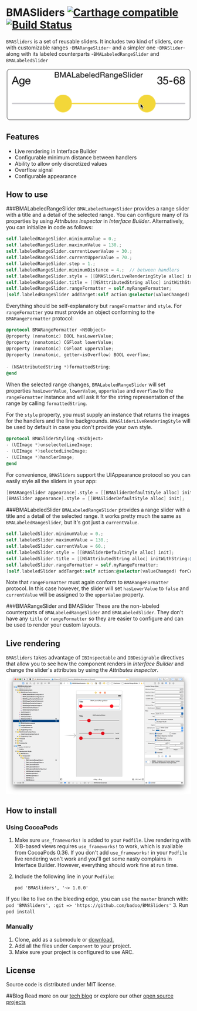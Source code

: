 # BMASliders [![Carthage compatible](https://img.shields.io/badge/Carthage-compatible-4BC51D.svg?style=flat)](https://github.com/Carthage/Carthage) [![Build Status](https://api.travis-ci.org/badoo/BMASliders.svg?branch=1.0.0)](https://travis-ci.org/badoo/BMASliders)
`BMASliders` is a set of reusable sliders. It includes two kind of sliders, one with customizable ranges -`BMARangeSlider`- and a simpler one -`BMASlider`- along with its labeled counterparts -`BMALabeledRangeSlider` and `BMALabeledSlider`

<div align="center">
<img src="./demoimages/labeled-range-slider-movie.gif" />
</div>

## Features
- Live rendering in Interface Builder
- Configurable minimum distance between handlers
- Ability to allow only discretized values
- Overflow signal
- Configurable appearance

## How to use
###BMALabeledRangeSlider
`BMALabeledRangeSlider` provides a range slider with a title and a detail of the selected range. You can configure many of its properties by using *Attributes inspector* in *Interface Builder*. Alternatively, you can initialize in code as follows:

```objectivec
self.labeledRangeSlider.minimumValue = 0.;
self.labeledRangeSlider.maximumValue = 130.;
self.labeledRangeSlider.currentLowerValue = 30.;
self.labeledRangeSlider.currentUpperValue = 70.;
self.labeledRangeSlider.step = 1.;
self.labeledRangeSlider.minimumDistance = 4.;  // between handlers
self.labeledRangeSlider.style = [[BMASliderLiveRenderingStyle alloc] init];
self.labeledRangeSlider.title = [[NSAttributedString alloc] initWithString:@"My title"];
self.labeledRangeSlider.rangeFormatter = self.myRangeFormatter;
[self.labeledRangeSlider addTarget:self action:@selector(valueChanged) forControlEvents:UIControlEventValueChanged];
```

Everything should be self-explanatory but `rangeFormatter` and `style`. For `rangeFormatter` you must provide an object conforming to the `BMARangeFormatter` protocol:
```objectivec
@protocol BMARangeFormatter <NSObject>
@property (nonatomic) BOOL hasLowerValue;
@property (nonatomic) CGFloat lowerValue;
@property (nonatomic) CGFloat upperValue;
@property (nonatomic, getter=isOverflow) BOOL overflow;

- (NSAttributedString *)formattedString;
@end
```

When the selected range changes, `BMALabeledRangeSlider` will set properties `hasLowerValue`, `lowerValue`, `upperValue` and `overflow` to the `rangeFormatter` instance and will ask it for the string representation of the range by calling `formattedString`.

For the `style` property, you must supply an instance that returns the images for the handlers and the line backgrounds. `BMASliderLiveRenderingStyle` will be used by default in case you don't provide your own style.
```objectivec
@protocol BMASliderStyling <NSObject>
- (UIImage *)unselectedLineImage;
- (UIImage *)selectedLineImage;
- (UIImage *)handlerImage;
@end
```

For convenience, `BMASliders` support the UIAppearance protocol so you can easily style all the sliders in your app:
```objectivec
[BMARangeSlider appearance].style = [[BMASliderDefaultStyle alloc] init];
[BMASlider appearance].style = [[BMASliderDefaultStyle alloc] init];
```

###BMALabeledSlider
`BMALabeledRangeSlider` provides a range slider with a title and a detail of the selected range. It works pretty much the same as `BMALabeledRangeSlider`, but it's got just a `currentValue`.

```objectivec
self.labeledSlider.minimumValue = 0.;
self.labeledSlider.maximumValue = 130.;
self.labeledSlider.currentValue = 60.;
self.labeledSlider.style = [[BMASliderDefaultStyle alloc] init];
self.labeledSlider.title = [[NSAttributedString alloc] initWithString:@"My title"];
self.labeledSlider.rangeFormatter = self.myRangeFormatter;
[self.labeledSlider addTarget:self action:@selector(valueChanged) forControlEvents:UIControlEventValueChanged];
```

Note that `rangeFormatter` must again conform to `BMARangeFormatter` protocol. In this case however, the slider will set `hasLowerValue` to `false` and `currentValue` will be assigned to the `upperValue` property.

###BMARangeSlider and BMASlider
These are the non-labeled counterparts of `BMALabeledRangeSlider` and `BMALabeledSlider`. They don't have any `title` or `rangeFormatter` so they are easier to configure and can be used to render your custom layouts.

## Live rendering
`BMASliders` takes advantage of `IBInspectable` and `IBDesignable` directives that allow you to see how the component renders in *Interface Builder* and change the slider's attributes by using the *Attributes inspector*.
<img src="./demoimages/live-rendering.png" />

## How to install
### Using CocoaPods

1. Make sure `use_frameworks!` is added to your `Podfile`. Live rendering with XIB-based views requires `use_frameworks!` to work, which is available from CocoaPods 0.36. If you don't add `use_frameworks!` in your `Podfile` live rendering won't work and you'll get some nasty complains in Interface Builder. However, everything should work fine at run time.

2. Include the following line in your `Podfile`:
    ```
    pod 'BMASliders', '~> 1.0.0' 
    ```
If you like to live on the bleeding edge, you can use the `master` branch with:
    ```
    pod 'BMASliders', :git => 'https://github.com/badoo/BMASliders'
    ```
3. Run `pod install`

### Manually

1. Clone, add as a submodule or [download.](https://github.com/badoo/BMASliders/archive/master.zip)
2. Add all the files under `Component` to your project.
3. Make sure your project is configured to use ARC.

## License
Source code is distributed under MIT license.

##Blog
Read more on our [tech blog](http://techblog.badoo.com/) or explore our other [open source projects](https://github.com/badoo)
